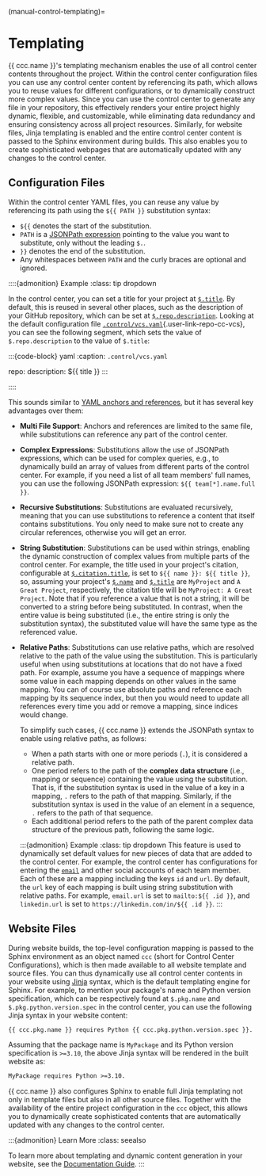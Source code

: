 (manual-control-templating)=
# Templating

{{ ccc.name }}'s templating mechanism enables the use of
all control center contents throughout the project.
Within the control center configuration files
you can use any control center content by referencing its path,
which allows you to reuse values for different configurations,
or to dynamically construct more complex values.
Since you can use the control center to generate any file in your repository,
this effectively renders your entire project highly dynamic, flexible, and customizable,
while eliminating data redundancy and ensuring consistency across all project resources.
Similarly, for website files, Jinja templating is enabled
and the entire control center content is passed to the Sphinx environment during builds.
This also enables you to create sophisticated webpages that are automatically updated
with any changes to the control center.


## Configuration Files

Within the control center YAML files,
you can reuse any value by referencing its path using the `${‎{ PATH }}` substitution syntax:
- `${‎{` denotes the start of the substitution.
- `PATH` is a [JSONPath expression](manual-control-configpaths)
  pointing to the value you want to substitute,
  only without the leading `$.`.
- `}}` denotes the end of the substitution.
- Any whitespaces between `PATH` and the curly braces are optional and ignored.


::::{admonition} Example
:class: tip dropdown

In the control center, you can set a title for your project at [`$.title`](#ccc-title).
By default, this is reused in several other places,
such as the description of your GitHub repository,
which can be set at [`$.repo.description`](#ccc-repo-description).
Looking at the default configuration file [`.control/vcs.yaml`](){.user-link-repo-cc-vcs},
you can see the following segment,
which sets the value of `$.repo.description` to the value of `$.title`:

:::{code-block} yaml
:caption: `.control/vcs.yaml`

repo:
  description: ${‎{ title }}
:::

::::

This sounds similar to [YAML anchors and references](#yaml-intro),
but it has several key advantages over them:

- **Multi File Support**:
  Anchors and references are limited to the same file,
  while substitutions can reference any part of the control center.
- **Complex Expressions**:
  Substitutions allow the use of JSONPath expressions,
  which can be used for complex queries,
  e.g., to dynamically build an array of values from different parts of the control center.
  For example, if you need a list of all team members' full names,
  you can use the following JSONPath expression: `${‎{ team[*].name.full }}`.
- **Recursive Substitutions**:
  Substitutions are evaluated recursively,
  meaning that you can use substitutions to reference a content that itself contains substitutions.
  You only need to make sure not to create any circular references,
  otherwise you will get an error.
- **String Substitution**:
  Substitutions can be used within strings,
  enabling the dynamic construction of complex values from multiple parts of the control center.
  For example, the title used in your project's citation,
  configurable at [`$.citation.title`](#ccc-citation-title),
  is set to `${‎{ name }}: ${‎{ title }}`,
  so, assuming your project's [`$.name`](#ccc-name) and [`$.title`](#ccc-title)
  are `MyProject` and `A Great Project`, respectively,
  the citation title will be `MyProject: A Great Project`.
  Note that if you reference a value that is not a string,
  it will be converted to a string before being substituted.
  In contrast, when the entire value is being substituted
  (i.e., the entire string is only the substitution syntax),
  the substituted value will have the same type as the referenced value.
- **Relative Paths**:
  Substitutions can use relative paths,
  which are resolved relative to the path of the value using the substitution.
  This is particularly useful when using substitutions at locations
  that do not have a fixed path. For example, assume you have a sequence of mappings
  where some value in each mapping depends on other values in the same mapping.
  You can of course use absolute paths and reference each mapping by its sequence index,
  but then you would need to update all references every time you add or remove a mapping,
  since indices would change.
  
  To simplify such cases, {{ ccc.name }} extends the JSONPath syntax
  to enable using relative paths, as follows:
  - When a path starts with one or more periods (`.`),
    it is considered a relative path.
  - One period refers to the path of the **complex data structure** (i.e., mapping or sequence)
    containing the value using the substitution.
    That is, if the substitution syntax is used in the value of a key in a mapping,
    `.` refers to the path of that mapping.
    Similarly, if the substitution syntax is used in the value of an element in a sequence,
    `.` refers to the path of that sequence.
  - Each additional period refers to the path of the parent complex data structure
    of the previous path, following the same logic.
  
  :::{admonition} Example
  :class: tip dropdown
  This feature is used to dynamically set default values for new pieces of data
  that are added to the control center. For example, the control center has configurations
  for entering the [`email`](#cccdef-email) and other social accounts of each team member.
  Each of these are a mapping including the keys `id` and `url`.
  By default, the `url` key of each mapping is built using string substitution with relative paths.
  For example, `email.url` is set to `mailto:${‎{ .id }}`,
  and `linkedin.url` is set to `https://linkedin.com/in/${‎{ .id }}`.
  :::


## Website Files

During website builds, the top-level configuration mapping is passed
to the Sphinx environment as an object named `ccc` (short for Control Center Configurations),
which is then made available to all website template and source files.
You can thus dynamically use all control center contents in your website
using [Jinja](https://jinja.palletsprojects.com/) syntax,
which is the default templating engine for Sphinx.
For example, to mention your package's name and Python version specification,
which can be respectively found at `$.pkg.name` and `$.pkg.python.version.spec` in the control center,
you can use the following Jinja syntax in your website content:

```md
{‎{ ccc.pkg.name }} requires Python {‎{ ccc.pkg.python.version.spec }}.
```

Assuming that the package name is `MyPackage` and its Python version specification is `>=3.10`,
the above Jinja syntax will be rendered in the built website as:

```md
MyPackage requires Python >=3.10.
```

{{ ccc.name }} also configures Sphinx to enable full Jinja templating 
not only in template files but also in all other source files.
Together with the availability of the entire project configuration in the `ccc` object,
this allows you to dynamically create sophisticated contents
that are automatically updated with any changes to the control center.

:::{admonition} Learn More
:class: seealso

To learn more about templating and dynamic content generation in your website,
see the [Documentation Guide](#website).
:::

